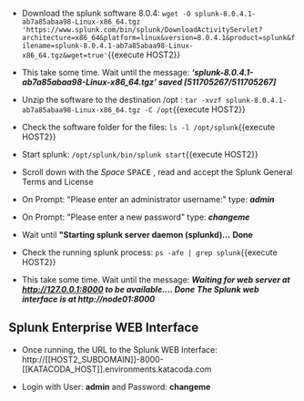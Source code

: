 - Download the splunk software 8.0.4: `wget -O splunk-8.0.4.1-ab7a85abaa98-Linux-x86_64.tgz 'https://www.splunk.com/bin/splunk/DownloadActivityServlet?architecture=x86_64&platform=linux&version=8.0.4.1&product=splunk&filename=splunk-8.0.4.1-ab7a85abaa98-Linux-x86_64.tgz&wget=true'`{{execute HOST2}}

- This take some time. Wait until the message:
***‘splunk-8.0.4.1-ab7a85abaa98-Linux-x86_64.tgz’ saved [511705267/511705267]***

- Unzip the software to the destination /opt : `tar -xvzf splunk-8.0.4.1-ab7a85abaa98-Linux-x86_64.tgz -C /opt`{{execute HOST2}}

- Check the software folder for the files: `ls -l /opt/splunk`{{execute HOST2}}

- Start splunk: `/opt/splunk/bin/splunk start`{{execute HOST2}}

- Scroll down with the *Space* <kbd>SPACE</kbd> , read and accept the Splunk General Terms and License

- On Prompt: "Please enter an administrator username:"
type: ***admin***

- On Prompt: "Please enter a new password"
type: ***changeme***

- Wait until
**"Starting splunk server daemon (splunkd)...**
**Done**

- Check the running splunk process:
`ps -afe | grep splunk`{{execute HOST2}}

- This take some time. Wait until the message:
***Waiting for web server at http://127.0.0.1:8000 to be available.... Done***
***The Splunk web interface is at http://node01:8000***

## Splunk Enterprise WEB Interface
- Once running, the URL to the Splunk WEB Interface: http://[[HOST2_SUBDOMAIN]]-8000-[[KATACODA_HOST]].environments.katacoda.com

- Login with User: **admin** and Password: **changeme**
